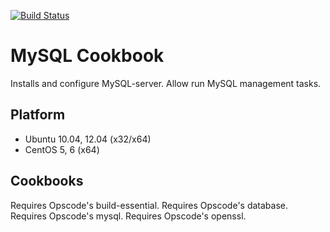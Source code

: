 [![Build Status](https://travis-ci.org/jollyrojer/mysql-component.png?branch=master)](https://travis-ci.org/jollyrojer/mysql-component)

MySQL Cookbook
==============
Installs and configure MySQL-server.
Allow run MySQL management tasks.

Platform
--------
- Ubuntu 10.04, 12.04 (x32/x64)
- CentOS 5, 6 (x64)

Cookbooks
---------
Requires Opscode's build-essential.
Requires Opscode's  database.
Requires Opscode's mysql.
Requires Opscode's openssl.
